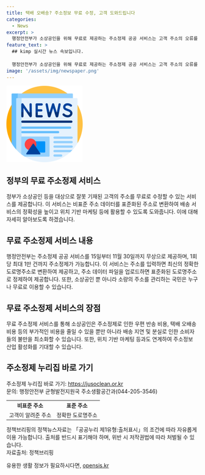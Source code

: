 ```yaml
---
title: 택배 오배송? 주소정보 무료 수정, 고객 도와드립니다
categories:
  - News
excerpt: >
  행정안전부가 소상공인을 위해 무료로 제공하는 주소정제 공공 서비스는 고객 주소의 오류를 수정하여 물류 및 위치 기반 서비스에 활용 가능한 정확한 도로명주소를 제공한다. 소상공인의 불편을 해소하고 표준 주소 사용을 촉진할 계획으로, 11월 30일까지 1회당 최대 1만 건의 주소정제가 가능하며 누구나 무료로 이용 가능하다. 이를 통해 주소 정보 산업을 활성화하고 경제적 부담을 덜어줄 수 있을 것으로 전망된다. (출처: 정책브리핑)
feature_text: >
  ## kimp 실시간 뉴스 속보입니다.

  행정안전부가 소상공인을 위해 무료로 제공하는 주소정제 공공 서비스는 고객 주소의 오류를 수정하여 물류 및 위치 기반 서비스에 활용 가능한 정확한 도로명주소를 제공한다. 소상공인의 불편을 해소하고 표준 주소 사용을 촉진할 계획으로, 11월 30일까지 1회당 최대 1만 건의 주소정제가 가능하며 누구나 무료로 이용 가능하다. 이를 통해 주소 정보 산업을 활성화하고 경제적 부담을 덜어줄 수 있을 것으로 전망된다. (출처: 정책브리핑)
image: '/assets/img/newspaper.png'
---
```


<p><img src="/assets/img/newspaper.png" alt="kimplant 속보" /></p>

<h2 data-ke-size="size26">정부의 무료 주소정제 서비스</h2>

<p data-ke-size="size16">정부가 소상공인 등을 대상으로 잘못 기재된 고객의 주소를 무료로 수정할 수 있는 서비스를 제공합니다. 이 서비스는 비표준 주소 데이터를 표준화된 주소로 변환하여 배송 서비스의 정확성을 높이고 위치 기반 마케팅 등에 활용할 수 있도록 도와줍니다. 이에 대해 자세히 알아보도록 하겠습니다.</p>

<h2 data-ke-size="size26">무료 주소정제 서비스 내용</h2>

<p data-ke-size="size16">행정안전부는 주소정제 공공 서비스를 15일부터 11월 30일까지 무상으로 제공하며, 1회당 최대 1만 건까지 주소정제가 가능합니다. 이 서비스는 주소를 입력하면 최신의 정확한 도로명주소로 변환하여 제공하고, 주소 데이터 파일을 업로드하면 표준화된 도로명주소로 정제하여 제공합니다. 또한, 소상공인 뿐 아니라 소량의 주소를 관리하는 국민은 누구나 무료로 이용할 수 있습니다.</p>

<h2 data-ke-size="size26">무료 주소정제 서비스의 장점</h2>

<p data-ke-size="size16">무료 주소정제 서비스를 통해 소상공인은 주소정제로 인한 우편 반송 비용, 택배 오배송 비용 등의 부가적인 비용을 줄일 수 있을 뿐만 아니라 배송 지연 및 분실로 인한 소비자들의 불만을 최소화할 수 있습니다. 또한, 위치 기반 마케팅 등과도 연계하여 주소정보 산업 활성화를 기대할 수 있습니다.</p>

<h2 data-ke-size="size26">주소정제 누리집 바로 가기</h2>

<p data-ke-size="size16">주소정제 누리집 바로 가기: <a href="https://jusoclean.or.kr">https://jusoclean.or.kr</a><br>
문의: 행정안전부 균형발전지원국 주소생활공간과(044-205-3546)</p>

<table>
    <tbody>
        <tr>
            <td style="text-align: center;"><b>비표준 주소</b></td>
            <td style="text-align: center;"><b>표준 주소</b></td>
        </tr>
        <tr>
            <td style="text-align: center;">고객이 알려준 주소</td>
            <td style="text-align: center;">정확한 도로명주소</td>
        </tr>
    </tbody>
</table>

<p data-ke-size="size16">정책브리핑의 정책뉴스자료는 「공공누리 제1유형:출처표시」의 조건에 따라 자유롭게 이용 가능합니다. 출처를 반드시 표기해야 하며, 위반 시 저작권법에 따라 처벌될 수 있습니다. <br>자료출처: 정책브리핑 </p>
유용한 생활 정보가 필요하시다면, <a href="https://opensis.kr" rel="dofollow">opensis.kr</a>


